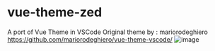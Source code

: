 # vue-theme-zed
A port of Vue Theme in VSCode
Original theme by : mariorodeghiero <a>https://github.com/mariorodeghiero/vue-theme-vscode/</a>
![image](https://github.com/user-attachments/assets/e4ccc71b-6c84-4150-8a6d-2603b01d39d1)
